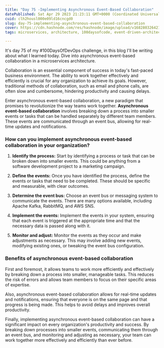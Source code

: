 ```yaml
---
title: "Day 75 -Implementing Asynchronous Event-Based Collaboration"
datePublished: Sat Apr 29 2023 21:23:11 GMT+0000 (Coordinated Universal Time)
cuid: clh2housl000e09ld16cncgd0
slug: day-75-implementing-asynchronous-event-based-collaboration
cover: https://cdn.hashnode.com/res/hashnode/image/upload/v1682803264211/3dde988d-3085-4737-af0d-bbd5d46ad97d.png
tags: microservices, architecture, 100daysofcode, event-driven-architecture, 100daysofdevops

---
```


It's day 75 of my #100DaysOfDevOps challenge, in this blog I'll be writing about what I learned today. Dive into asynchronous event-based collaboration in a microservices architecture.

Collaboration is an essential component of success in today's fast-paced business environment. The ability to work together effectively and efficiently is crucial for any organization to achieve its goals. However, traditional methods of collaboration, such as email and phone calls, are often slow and cumbersome, hindering productivity and causing delays.

Enter asynchronous event-based collaboration, a new paradigm that promises to revolutionize the way teams work together. **Asynchronous event-based collaboration** involves breaking down a process into smaller events or tasks that can be handled separately by different team members. These events are communicated through an event bus, allowing for real-time updates and notifications.

### **How can you implement asynchronous event-based collaboration in your organization?**

1. **Identify the process:** Start by identifying a process or task that can be broken down into smaller events. This could be anything from a software development project to a marketing campaign.
    
2. **Define the events:** Once you have identified the process, define the events or tasks that need to be completed. These should be specific and measurable, with clear outcomes.
    
3. **Determine the event bus:** Choose an event bus or messaging system to communicate the events. There are many options available, including Apache Kafka, RabbitMQ, and AWS SNS.
    
4. **Implement the events:** Implement the events in your system, ensuring that each event is triggered at the appropriate time and that the necessary data is passed along with it.
    
5. **Monitor and adjust:** Monitor the events as they occur and make adjustments as necessary. This may involve adding new events, modifying existing ones, or tweaking the event bus configuration.
    

### **Benefits of asynchronous event-based collaboration**

First and foremost, it allows teams to work more efficiently and effectively by breaking down a process into smaller, manageable tasks. This reduces the risk of errors and allows team members to focus on their specific areas of expertise.

Also, asynchronous event-based collaboration allows for real-time updates and notifications, ensuring that everyone is on the same page and that progress is being made. This helps to avoid delays and improves overall productivity.

Finally, implementing asynchronous event-based collaboration can have a significant impact on every organization's productivity and success. By breaking down processes into smaller events, communicating them through an event bus, and monitoring and adjusting as necessary, your team can work together more effectively and efficiently than ever before.